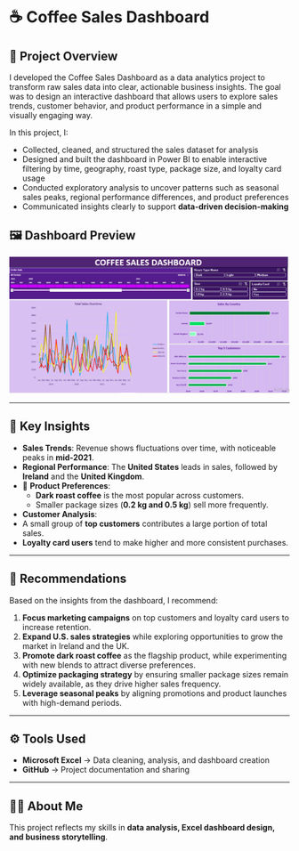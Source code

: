 

# ☕ Coffee Sales Dashboard

## 📌 Project Overview
I developed the Coffee Sales Dashboard as a data analytics project to transform raw sales data into clear, actionable business insights. The goal was to design an interactive dashboard that allows users to explore sales trends, customer behavior, and product performance in a simple and visually engaging way.

In this project, I:
- Collected, cleaned, and structured the sales dataset for analysis  
- Designed and built the dashboard in Power BI to enable interactive filtering by time, geography, roast type, package size, and loyalty card usage
- Conducted exploratory analysis to uncover patterns such as seasonal sales peaks, regional performance differences, and product preferences
- Communicated insights clearly to support **data-driven decision-making**  

## 🖼️ Dashboard Preview
<p align="center">
  <img src="CSD.PNG" alt="Coffee Sales Dashboard" width="850"/>
</p>

---
## 🔑 Key Insights
-  **Sales Trends**: Revenue shows fluctuations over time, with noticeable peaks in **mid-2021**.  
-  **Regional Performance**: The **United States** leads in sales, followed by **Ireland** and the **United Kingdom**.  
- 🫘 **Product Preferences**:  
  - **Dark roast coffee** is the most popular across customers.  
  - Smaller package sizes (**0.2 kg and 0.5 kg**) sell more frequently.  
-  **Customer Analysis**:  
  - A small group of **top customers** contributes a large portion of total sales.  
  - **Loyalty card users** tend to make higher and more consistent purchases.  

---

## 📝 Recommendations
Based on the insights from the dashboard, I recommend:  
1. **Focus marketing campaigns** on top customers and loyalty card users to increase retention.  
2. **Expand U.S. sales strategies** while exploring opportunities to grow the market in Ireland and the UK.  
3. **Promote dark roast coffee** as the flagship product, while experimenting with new blends to attract diverse preferences.  
4. **Optimize packaging strategy** by ensuring smaller package sizes remain widely available, as they drive higher sales frequency.  
5. **Leverage seasonal peaks** by aligning promotions and product launches with high-demand periods.  

---

## ⚙️ Tools Used
- **Microsoft Excel** → Data cleaning, analysis, and dashboard creation  
- **GitHub** → Project documentation and sharing  

---

## 👨‍💻 About Me
This project reflects my skills in **data analysis, Excel dashboard design, and business storytelling**.  
